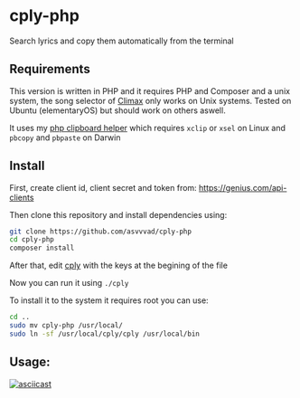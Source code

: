 # cply-php

Search lyrics and copy them automatically from the terminal

## Requirements
This version is written in PHP and it requires PHP and Composer and a unix system, the song selector of [Climax](https://github.com/tucnak/climax) only works on Unix systems. Tested on Ubuntu (elementaryOS) but should work on others aswell.

It uses my [php clipboard helper](https://github.com/asvvvad/dollaapp-clipboard-php/) which requires `xclip` or `xsel` on Linux and `pbcopy` and `pbpaste` on Darwin

## Install

First, create client id, client secret and token from: https://genius.com/api-clients 

Then clone this repository and install dependencies using:
```bash
git clone https://github.com/asvvvad/cply-php
cd cply-php
composer install
```
After that, edit [cply](cply#L12-L14) with the keys at the begining of the file

Now you can run it using `./cply`

To install it to the system it requires root you can use:
```bash
cd ..
sudo mv cply-php /usr/local/
sudo ln -sf /usr/local/cply/cply /usr/local/bin
```

## Usage:
[![asciicast](https://asciinema.org/a/MAxxbsticff0vDwLbioaV1wI4.svg)](https://asciinema.org/a/MAxxbsticff0vDwLbioaV1wI4)
